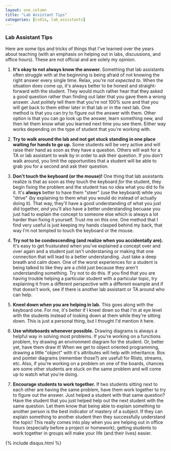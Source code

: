 ```yaml
---
layout: one_column
title: "Lab Assistant Tips"
categories: [cs61a, lab_assistants]
---
```


### Lab Assistant Tips

Here are some tips and tricks of things that I've learned over the years about teaching (with an emphasis on helping out in labs, discussions, and office hours). These are not official and are solely my opinion.

1. **It's okay to not always know the answer.**
   Something that lab assistants often struggle with at the beginning is being afraid of not knowing the right answer every single time. Relax, _you're not expected to._ When the situation does come up, it's always better to be honest and straight-forward with the student. They would much rather hear that they asked a good question rather than finding out later that you gave them a wrong answer. Just politely tell them that you're not 100% sure and that you will get back to them either later in that lab or in the next lab. One method is that you can try to figure out the answer with them. Other option is that you can go look up the answer, learn something new, and then let them know what you learned next time you see them. Either way works depending on the type of student that you're working with.

2. **Try to walk around the lab and not get stuck standing in one place waiting for hands to go up.**
   Some students will be very active and will raise their hand as soon as they have a question. Others will wait for a TA or lab assistant to walk by in order to ask their question. If you don't walk around, you limit the opportunities that a student will be able to grab you for a second and ask their question.

3. **Don't touch the keyboard (or the mouse)!**
   One thing that lab assistants realize is that as soon as they touch the keyboard _for_ the student, they begin fixing the problem and the student has no idea what you did to fix it. It's **always** better to have them "steer" (use the keyboard) while you "drive" (by explaining to them what you would do instead of actually doing it). That way, they'll have a good understanding of what you just did together, _and_ you'll also have a better understanding becuase you just had to explain the concept to someone else which is always a lot harder than fixing it yourself. Trust me on this one. One method that I find very useful is just keeping my hands clasped behind my back, that way I'm not tempted to touch the keyboard or the mouse.

4. **Try not to be condescending (and realize when you accidentally are).**
   It's easy to get frusturated when you've explained a concept over and over again and a student just isn't understaning or making that one connection that will lead to a better understanding. Just take a deep breath and calm down. One of the worst experiences for a student is being talked to like they are a child just because they aren't understanding something. Try not to do this. If you find that you are having trouble helping a particular student with a particular topic, try explaining it from a different perspective with a different example and if that doesn't work, see if there is another lab assistant or TA around who can help.

5. **Kneel down when you are helping in lab.**
   This goes along with the keyboard one. For me, it's better if I kneel down so that I'm at eye level with the students instead of looking down at them while they're sitting down. This is just a personal thing, but I thought I'd mention it here.

6. **Use whiteboards whenever possible.**
   Drawing diagrams is always a helpful way in solving most problems. If you're working on a functions problem, try drawing an environment diagram for the student. Or, better yet, have them draw it! When we get to object oriented programming, drawing a little "object" with it's attributes will help with inheritance. Box and pointer diagrams (remember those?) are usefull for Rlists, streams, etc. Also, if you're working on a problem on one of the boards, chances are some other students are stuck on the same problem and will come up to watch what you're doing.

7. **Encourage students to work together.**
   If two students sitting next to each other are having the same problem, have them work together to try to figure out the answer. Just helped a student with that same question? Have the student that you just helped help out the next student with the same question. Let them know that being able to explain something to another person is the best indicator of mastery of a subject. If they can explain something to another student then they successfully understand the topic! This really comes into play when you are helping out in office hours (especially before a project or homework); getting students to work together in groups will make your life (and their lives) easier.

{% include disqus.html %}